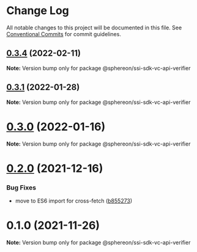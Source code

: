 # Change Log

All notable changes to this project will be documented in this file.
See [Conventional Commits](https://conventionalcommits.org) for commit guidelines.

## [0.3.4](https://github.com/Sphereon-Opensource/SSI-SDK/compare/v0.3.3...v0.3.4) (2022-02-11)

**Note:** Version bump only for package @sphereon/ssi-sdk-vc-api-verifier

## [0.3.1](https://github.com/Sphereon-Opensource/SSI-SDK/compare/v0.3.0...v0.3.1) (2022-01-28)

**Note:** Version bump only for package @sphereon/ssi-sdk-vc-api-verifier

# [0.3.0](https://github.com/Sphereon-Opensource/SSI-SDK/compare/v0.2.0...v0.3.0) (2022-01-16)

**Note:** Version bump only for package @sphereon/ssi-sdk-vc-api-verifier

# [0.2.0](https://github.com/Sphereon-Opensource/SSI-SDK/compare/v0.1.0...v0.2.0) (2021-12-16)

### Bug Fixes

- move to ES6 import for cross-fetch ([b855273](https://github.com/Sphereon-Opensource/SSI-SDK/commit/b85527391fd2072c427dc34a69ad026b60a70be0))

# 0.1.0 (2021-11-26)

**Note:** Version bump only for package @sphereon/ssi-sdk-vc-api-verifier
